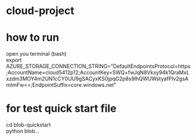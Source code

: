 # cloud-project
# how to run
open you terminal (bash)  
export AZURE_STORAGE_CONNECTION_STRING="DefaultEndpointsProtocol=https;AccountName=cloud5412p12;AccountKey=SWQ+fwJqN8Vkxy94k1QraMxLxzdm3MOY4m2UN1cCY0UU9gSACyxKS0jpqG2p8s9lhQWUWstyafPlv2gsAmtmFw==;EndpointSuffix=core.windows.net"
   
# for test quick start file  
cd blob-quickstart  
python blob...  

